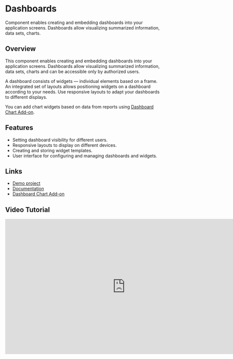 # Dashboards

Component enables creating and embedding dashboards into your application screens. Dashboards allow visualizing summarized information, data sets, charts.

## Overview
This component enables creating and embedding dashboards into your application screens. Dashboards allow visualizing summarized information, data sets, charts and can be accessible only by authorized users. 

A dashboard consists of widgets — individual elements based on a frame.  An integrated set of layouts allows positioning widgets on a dashboard according to your needs. Use responsive layouts to adapt your dashboards to different displays.

You can add chart widgets based on data from reports using [Dashboard Chart Add-on](https://github.com/cuba-platform/dashboard-chart-addon).

## Features
- Setting dashboard visibility for different users. 
- Responsive layouts to display on different devices.
- Creating and storing widget templates.
- User interface for configuring and managing dashboards and widgets.

## Links
- [Demo project](https://github.com/cuba-platform/dashboard-addon-demo)
- [Documentation](https://github.com/cuba-platform/dashboard-addon/blob/master/README.md)
- [Dashboard Chart Add-on](https://github.com/cuba-platform/dashboard-chart-addon)

## Video Tutorial
<div class="video">
    <iframe width="770" height="433" src="https://www.youtube.com/embed/nl-wsnC9K4A" frameborder="0" allow="accelerometer; autoplay; encrypted-media; gyroscope; picture-in-picture" allowfullscreen></iframe>
</div>